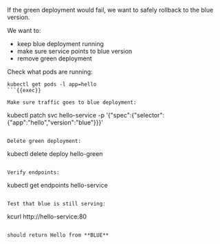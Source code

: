 If the green deployment would fail, we want to safely rollback to the blue version. 

We want to:
- keep blue deployment running
- make sure service points to blue version
- remove green deployment

Check what pods are running:
```
kubectl get pods -l app=hello
```{{exec}}

Make sure traffic goes to blue deployment:

```
kubectl patch svc hello-service -p '{"spec":{"selector":{"app":"hello","version":"blue"}}}'
```{{exec}}

Delete green deployment:
```
kubectl delete deploy hello-green
```{{exec}}

Verify endpoints:
```
kubectl get endpoints hello-service
```{{exec}}

Test that blue is still serving:

```
kcurl http://hello-service:80
```{{exec}}

should return Hello from **BLUE**
